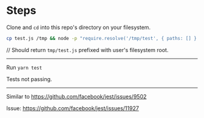 # Steps

Clone and `cd` into this repo's directory on your filesystem.

```bash
cp test.js /tmp && node -p "require.resolve('/tmp/test', { paths: [] } )"
```

// Should return `tmp/test.js` prefixed with user's filesystem root.

---

Run `yarn test`

Tests not passing.

---

Similar to https://github.com/facebook/jest/issues/9502

Issue: https://github.com/facebook/jest/issues/11927
